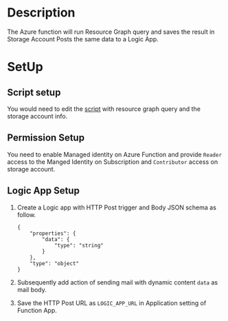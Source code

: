 # Description

The Azure function will run Resource Graph query and saves the result in Storage Account Posts the same data to a Logic App.

# SetUp

## Script setup
You would need to edit the [script](./ReportVMStatus/run.ps1?plain=1#L4) with resource graph query and the storage account info.

## Permission Setup
You need to enable Managed identity on Azure Function and provide `Reader` access to the Manged Identity on Subscription and `Contributor` access on storage account.

## Logic App Setup

1. Create a Logic app with HTTP Post trigger and Body JSON schema as follow.
    ```
    {
        "properties": {
            "data": {
                "type": "string"
            }
        },
        "type": "object"
    }
    ```

1. Subsequently add action of sending mail with dynamic content `data` as mail body.
1. Save the HTTP Post URL as `LOGIC_APP_URL` in Application setting of Function App.